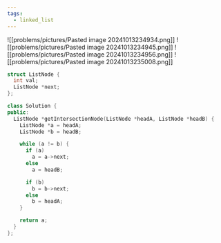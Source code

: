 ```yaml
---
tags:
  - linked_list
---
```

![[problems/pictures/Pasted image 20241013234934.png]]
![[problems/pictures/Pasted image 20241013234945.png]]
![[problems/pictures/Pasted image 20241013234956.png]]
![[problems/pictures/Pasted image 20241013235008.png]]


```c++
struct ListNode {
  int val;
  ListNode *next;
};

class Solution {
public:
  ListNode *getIntersectionNode(ListNode *headA, ListNode *headB) {
    ListNode *a = headA;
    ListNode *b = headB;

    while (a != b) {
      if (a)
        a = a->next;
      else
        a = headB;

      if (b)
        b = b->next;
      else
        b = headA;
    }

    return a;
  }
};
```